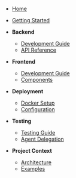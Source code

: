 <!-- docs/_sidebar.md -->

* [Home](/)
* [Getting Started](README.md)

* **Backend**
  * [Development Guide](docs/agents/backend-development.md)
  * [API Reference](backend/README.md)

* **Frontend** 
  * [Development Guide](docs/agents/frontend-development.md)
  * [Components](frontend/src/components/)

* **Deployment**
  * [Docker Setup](docs/agents/docker-deployment.md)
  * [Configuration](docs/agents/security-configuration.md)

* **Testing**
  * [Testing Guide](docs/agents/testing-quality.md)
  * [Agent Delegation](docs/agents/agent-delegation.md)

* **Project Context**
  * [Architecture](docs/project_context/)
  * [Examples](backend/examples/)
